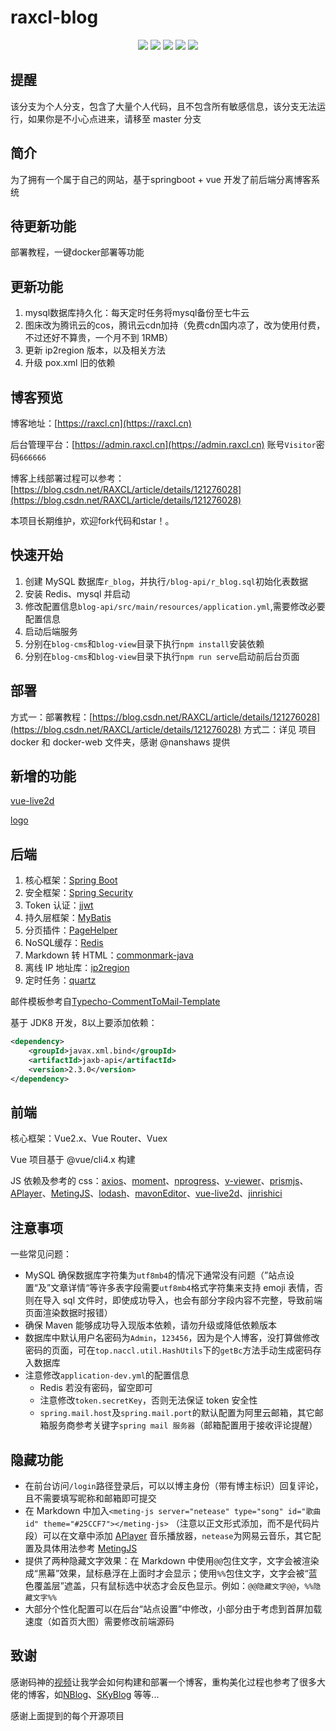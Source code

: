 # raxcl-blog
<p align="center">
	<img src="https://img.shields.io/badge/JDK-1.8+-orange">
	<img src="https://img.shields.io/badge/SpringBoot-2.2.7.RELEASE-brightgreen">
	<img src="https://img.shields.io/badge/MyBatisPlus-3.5.5-red">
	<img src="https://img.shields.io/badge/Vue-2.6.11-brightgreen">
	<img src="https://img.shields.io/badge/license-MIT-blue">	
</p>

## 提醒
该分支为个人分支，包含了大量个人代码，且不包含所有敏感信息，该分支无法运行，如果你是不小心点进来，请移至 master 分支

## 简介
为了拥有一个属于自己的网站，基于springboot + vue 开发了前后端分离博客系统

## 待更新功能
部署教程，一键docker部署等功能

## 更新功能
1. mysql数据库持久化：每天定时任务将mysql备份至七牛云
2. 图床改为腾讯云的cos，腾讯云cdn加持（免费cdn国内凉了，改为使用付费，不过还好不算贵，一个月不到 1RMB）
3. 更新 ip2region 版本，以及相关方法
4. 升级 pox.xml 旧的依赖

## 博客预览
博客地址：[https://raxcl.cn](https://raxcl.cn)

后台管理平台：[https://admin.raxcl.cn](https://admin.raxcl.cn) 账号`Visitor`密码`666666`

博客上线部署过程可以参考：[https://blog.csdn.net/RAXCL/article/details/121276028](https://blog.csdn.net/RAXCL/article/details/121276028)

本项目长期维护，欢迎fork代码和star！。



## 快速开始

1. 创建 MySQL 数据库`r_blog`，并执行`/blog-api/r_blog.sql`初始化表数据
2. 安装 Redis、mysql 并启动
3. 修改配置信息`blog-api/src/main/resources/application.yml`,需要修改必要配置信息
4. 启动后端服务
5. 分别在`blog-cms`和`blog-view`目录下执行`npm install`安装依赖
6. 分别在`blog-cms`和`blog-view`目录下执行`npm run serve`启动前后台页面

## 部署
方式一：部署教程：[https://blog.csdn.net/RAXCL/article/details/121276028](https://blog.csdn.net/RAXCL/article/details/121276028)
方式二：详见 项目 docker 和 docker-web 文件夹，感谢 @nanshaws 提供

## 新增的功能
[vue-live2d](https://github.com/Raxcl/vue-live2d)

[logo](https://codepen.io)



## 后端

1. 核心框架：[Spring Boot](https://github.com/spring-projects/spring-boot)
2. 安全框架：[Spring Security](https://github.com/spring-projects/spring-security)
3. Token 认证：[jjwt](https://github.com/jwtk/jjwt)
4. 持久层框架：[MyBatis](https://github.com/mybatis/spring-boot-starter)
5. 分页插件：[PageHelper](https://github.com/pagehelper/Mybatis-PageHelper)
6. NoSQL缓存：[Redis](https://github.com/redis/redis)
7. Markdown 转 HTML：[commonmark-java](https://github.com/commonmark/commonmark-java)
8. 离线 IP 地址库：[ip2region](https://github.com/lionsoul2014/ip2region)
9. 定时任务：[quartz](https://github.com/quartz-scheduler/quartz)

邮件模板参考自[Typecho-CommentToMail-Template](https://github.com/MisakaTAT/Typecho-CommentToMail-Template)

基于 JDK8 开发，8以上要添加依赖：

```xml
<dependency>
    <groupId>javax.xml.bind</groupId>
    <artifactId>jaxb-api</artifactId>
    <version>2.3.0</version>
</dependency>
```



## 前端

核心框架：Vue2.x、Vue Router、Vuex

Vue 项目基于 @vue/cli4.x 构建

JS 依赖及参考的 css：[axios](https://github.com/axios/axios)、[moment](https://github.com/moment/moment)、[nprogress](https://github.com/rstacruz/nprogress)、[v-viewer](https://github.com/fengyuanchen/viewerjs)、[prismjs](https://github.com/PrismJS/prism)、[APlayer](https://github.com/DIYgod/APlayer)、[MetingJS](https://github.com/metowolf/MetingJS)、[lodash](https://github.com/lodash/lodash)、[mavonEditor](https://github.com/hinesboy/mavonEditor)、[vue-live2d](https://github.com/Raxcl/vue-live2d)、[jinrishici](https://www.jinrishici.com)



## 注意事项

一些常见问题：

- MySQL 确保数据库字符集为`utf8mb4`的情况下通常没有问题（”站点设置“及”文章详情“等许多表字段需要`utf8mb4`格式字符集来支持 emoji 表情，否则在导入 sql 文件时，即使成功导入，也会有部分字段内容不完整，导致前端页面渲染数据时报错）
- 确保 Maven 能够成功导入现版本依赖，请勿升级或降低依赖版本
- 数据库中默认用户名密码为`Admin`，`123456`，因为是个人博客，没打算做修改密码的页面，可在`top.naccl.util.HashUtils`下的`getBc`方法手动生成密码存入数据库
- 注意修改`application-dev.yml`的配置信息
  - Redis 若没有密码，留空即可
  - 注意修改`token.secretKey`，否则无法保证 token 安全性
  - `spring.mail.host`及`spring.mail.port`的默认配置为阿里云邮箱，其它邮箱服务商参考关键字`spring mail 服务器`（邮箱配置用于接收评论提醒）



## 隐藏功能

- 在前台访问`/login`路径登录后，可以以博主身份（带有博主标识）回复评论，且不需要填写昵称和邮箱即可提交
- 在 Markdown 中加入`<meting-js server="netease" type="song" id="歌曲id" theme="#25CCF7"></meting-js>` （注意以正文形式添加，而不是代码片段）可以在文章中添加 [APlayer](https://github.com/DIYgod/APlayer) 音乐播放器，`netease`为网易云音乐，其它配置及具体用法参考 [MetingJS](https://github.com/metowolf/MetingJS)
- 提供了两种隐藏文字效果：在 Markdown 中使用`@@`包住文字，文字会被渲染成“黑幕”效果，鼠标悬浮在上面时才会显示；使用`%%`包住文字，文字会被“蓝色覆盖层”遮盖，只有鼠标选中状态才会反色显示。例如：`@@隐藏文字@@`，`%%隐藏文字%%`
- 大部分个性化配置可以在后台“站点设置”中修改，小部分由于考虑到首屏加载速度（如首页大图）需要修改前端源码



## 致谢
感谢码神的[视频](https://www.bilibili.com/video/BV1Gb4y1d7zb?spm_id_from=0.0.header_right.fav_list.click)让我学会如何构建和部署一个博客，重构美化过程也参考了很多大佬的博客，如[NBlog](https://github.com/Naccl/NBlog)、[SKyBlog](https://github.com/yubifeng/SkyBlog)
等等...

感谢上面提到的每个开源项目


